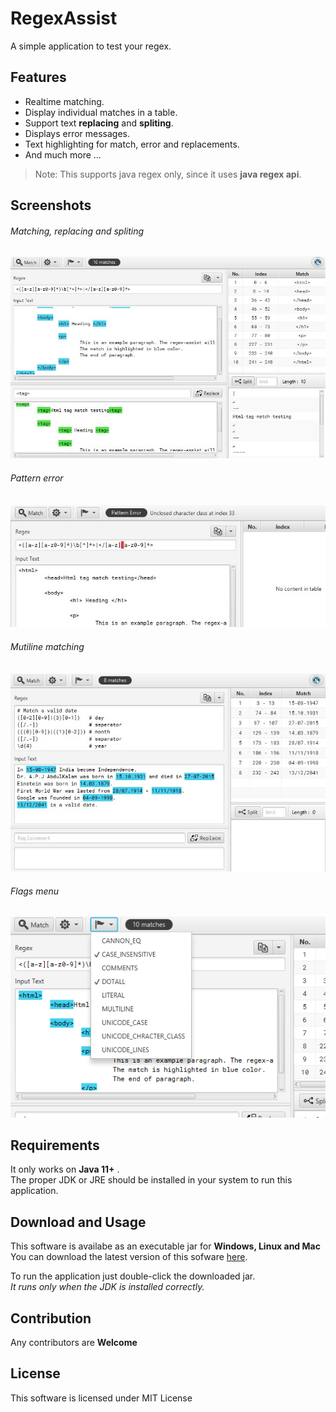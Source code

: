 # RegexAssist

A simple application to test your regex.

## Features 
- Realtime matching.
- Display individual matches in a table.
- Support text **replacing** and **spliting**.
- Displays error messages.
- Text highlighting for  match, error and replacements.
- And much more ...  

>Note: This supports java regex only, since it uses **java regex api**.  

## Screenshots

###### Matching, replacing and spliting
![match_replacement_split](https://github.com/logesh0304/RegexAssist/blob/master/screenshots/match_replacement_split.jpg)  


###### Pattern error
![match_error](https://github.com/logesh0304/RegexAssist/blob/master/screenshots/match_error.jpg)  


###### Mutiline matching
![date_matching](https://github.com/logesh0304/RegexAssist/blob/master/screenshots/date_matching.jpg)  


###### Flags menu
![flags_menu](https://github.com/logesh0304/RegexAssist/blob/master/screenshots/flags_menu.png)  


## Requirements
It only works on **Java 11+** .    
The proper JDK or JRE should be installed in your system to run this application.

## Download and Usage  
This software is availabe as an executable jar for **Windows, Linux and Mac**  
You can download the latest version of this sofware [here](https://github.com/logesh0304/RegexAssist/releases/tag/v1.0.0-SNAPSHOT).  

To run the application just double-click the downloaded jar.  
*It runs only when the JDK is installed correctly.*

## Contribution
Any contributors are **Welcome**

## License
This software is licensed under MIT License
